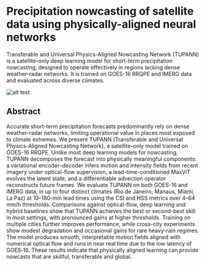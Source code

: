 # Precipitation nowcasting of satellite data using physically-aligned neural networks

Transferable and Universal Physics-Aligned Nowcasting Network (TUPANN) is a satellite-only deep learning model for short-term precipitation nowcasting, designed to operate effectively in regions lacking dense weather-radar networks. It is trained on GOES-16 RRQPE and IMERG data and evaluated across diverse climates.

![alt text](https://github.com/acataos/tupann/blob/main/tupann_diagram.png)

## Abstract

Accurate short-term precipitation forecasts predominantly rely on dense weather-radar networks, limiting operational value in places most exposed to climate extremes. We present TUPANN (Transferable and Universal Physics-Aligned Nowcasting Network), a satellite-only model trained on GOES-16 RRQPE. Unlike most deep learning models for nowcasting, TUPANN decomposes the forecast into physically meaningful components: a variational encoder–decoder infers motion and intensity fields from recent imagery under optical-flow supervision, a lead-time-conditioned MaxViT evolves the latent state, and a differentiable advection operator reconstructs future frames. We evaluate TUPANN on both GOES-16 and IMERG data, in up to four distinct climates (Rio de Janeiro, Manaus, Miami, La Paz) at 10–180-min lead times using the CSI and HSS metrics over 4–64 mm/h thresholds. Comparisons against optical-flow, deep learning and hybrid baselines show that TUPANN achieves the best or second-best skill in most settings, with pronounced gains at higher thresholds. Training on multiple cities further improves performance, while cross-city experiments show modest degradation and occasional gains for rare heavy-rain regimes. The model produces smooth, interpretable motion fields aligned with numerical optical flow and runs in near real time due to the low latency of GOES‑16. These results indicate that physically aligned learning can provide nowcasts that are skillful, transferable and global.

